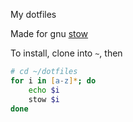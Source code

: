 My dotfiles

Made for gnu [stow](https://www.gnu.org/software/stow/)

To install, clone into `~`, then

```zsh
# cd ~/dotfiles
for i in [a-z]*; do
    echo $i
    stow $i
done
```


